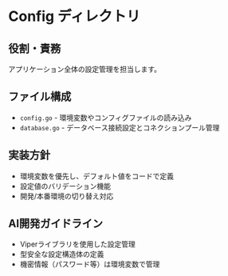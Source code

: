 # Config ディレクトリ

## 役割・責務
アプリケーション全体の設定管理を担当します。

## ファイル構成
- `config.go` - 環境変数やコンフィグファイルの読み込み
- `database.go` - データベース接続設定とコネクションプール管理

## 実装方針
- 環境変数を優先し、デフォルト値をコードで定義
- 設定値のバリデーション機能
- 開発/本番環境の切り替え対応

## AI開発ガイドライン
- Viperライブラリを使用した設定管理
- 型安全な設定構造体の定義
- 機密情報（パスワード等）は環境変数で管理